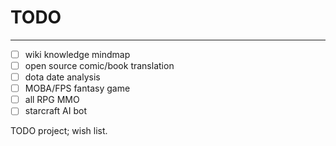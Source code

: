 # TODO
---

- [ ]  wiki knowledge mindmap
- [ ]  open source comic/book translation
- [ ]  dota date analysis
- [ ]  MOBA/FPS fantasy game
- [ ]  all RPG MMO
- [ ]  starcraft AI bot

TODO project; wish list.

